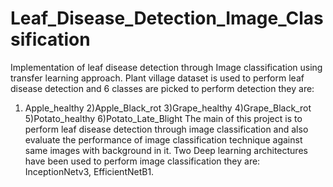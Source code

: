 # Leaf_Disease_Detection_Image_Classification
Implementation of leaf disease detection through Image classification using transfer learning approach.
Plant village dataset is used to perform leaf disease detection and 6 classes are picked to perform detection they are:
1) Apple_healthy
2)Apple_Black_rot
3)Grape_healthy
4)Grape_Black_rot
5)Potato_healthy
6)Potato_Late_Blight
The main of this project is to perform leaf disease detection through image classification and also evaluate the performance of image classification technique against same images with background in it.
Two Deep learning architectures have been used to perform image classification they are: InceptionNetv3, EfficientNetB1.

